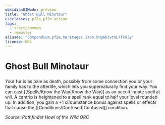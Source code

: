 ```yaml
---
obsidianUIMode: preview
title: "Ghost Bull Minotaur"
cssclasses: pf2e,pf2e-action
tags:
  - trait/common
  - remaster
aliases: "Compendium.pf2e.heritages.Item.bHgGh3vtXL7fkhIy"
license: ORC
---
```

# Ghost Bull Minotaur

### 






Your fur is as pale as death, possibly from some connection you or your family has to the afterlife, which lets you supernaturally find your way. You can cast [[Spells/Know the Way|Know the Way]] as an occult innate spell at will. A cantrip is heightened to a spell rank equal to half your level rounded up. In addition, you gain a +1 circumstance bonus against spells or effects that cause the [[Conditions/Confused|Confused]] condition.

*Source: Pathfinder Howl of the Wild*
*ORC*